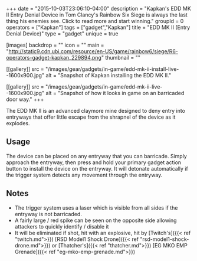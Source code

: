 +++
date = "2015-10-03T23:06:10-04:00"
description = "Kapkan's EDD MK II Entry Denial Device in Tom Clancy's Rainbow Six Siege is always the last thing his enemies see. Click to read more and start winning."
groupId = 0
operators = ["Kapkan"]
tags = ["gadget","Kapkan"]
title = "EDD MK II (Entry Denial Device)"
type = "gadget"
unique = true

[images]
  backdrop = ""
  icon = ""
  main = "http://static9.cdn.ubi.com/resource/en-US/game/rainbow6/siege/R6-operators-gadget-kapkan_229894.png"
  thumbnail = ""

[[gallery]]
  src = "/images/gear/gadgets/in-game/edd-mk-ii-install-live--1600x900.jpg"
  alt = "Snapshot of Kapkan installing the EDD MK II."

[[gallery]]
  src = "/images/gear/gadgets/in-game/edd-mk-ii-live--1600x900.jpg"
  alt = "Snapshot of how it looks in game on an barricaded door way."
+++

The EDD MK II is an advanced claymore mine designed to deny entry into entryways that offer little escape from the shrapnel of the device as it explodes.<!--more-->

## Usage

The device can be placed on any entryway that you can barricade. Simply approach the entryway, then press and hold your primary gadget action button to install the device on the entryway. It will detonate automatically if the trigger system detects any movement through the entryway.

## Notes

- The trigger system uses a laser which is visible from all sides if the entryway is not barricaded.
- A fairly large / red spike can be seen on the opposite side allowing attackers to quickly identify / disable it
- It will be eliminated if shot, hit with an explosive, hit by [Twitch's]({{< ref "twitch.md">}}) [RSD Model1 Shock Drone]({{< ref "rsd-model1-shock-drone.md">}}) or [Thatcher's]({{< ref "thatcher.md">}}) [EG MKO EMP Grenade]({{< ref "eg-mko-emp-grenade.md">}})

